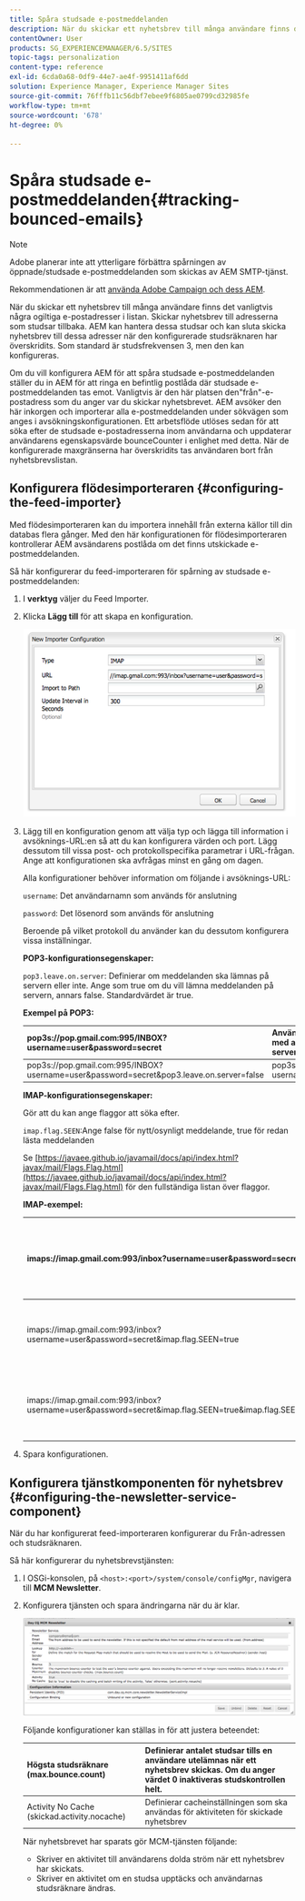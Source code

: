 ```yaml
---
title: Spåra studsade e-postmeddelanden
description: När du skickar ett nyhetsbrev till många användare finns det vanligtvis några ogiltiga e-postadresser i listan. Skickar nyhetsbrev till adresserna som studsar tillbaka. AEM kan hantera dessa studsar och kan sluta skicka nyhetsbrev till dessa adresser när den konfigurerade studsräknaren har överskridits.
contentOwner: User
products: SG_EXPERIENCEMANAGER/6.5/SITES
topic-tags: personalization
content-type: reference
exl-id: 6cda0a68-0df9-44e7-ae4f-9951411af6dd
solution: Experience Manager, Experience Manager Sites
source-git-commit: 76fffb11c56dbf7ebee9f6805ae0799cd32985fe
workflow-type: tm+mt
source-wordcount: '678'
ht-degree: 0%

---
```


# Spåra studsade e-postmeddelanden{#tracking-bounced-emails}

>[!NOTE]
>
>Adobe planerar inte att ytterligare förbättra spårningen av öppnade/studsade e-postmeddelanden som skickas av AEM SMTP-tjänst.
>
>Rekommendationen är att [använda Adobe Campaign och dess AEM](/help/sites-administering/campaign.md).

När du skickar ett nyhetsbrev till många användare finns det vanligtvis några ogiltiga e-postadresser i listan. Skickar nyhetsbrev till adresserna som studsar tillbaka. AEM kan hantera dessa studsar och kan sluta skicka nyhetsbrev till dessa adresser när den konfigurerade studsräknaren har överskridits. Som standard är studsfrekvensen 3, men den kan konfigureras.

Om du vill konfigurera AEM för att spåra studsade e-postmeddelanden ställer du in AEM för att ringa en befintlig postlåda där studsade e-postmeddelanden tas emot. Vanligtvis är den här platsen den&quot;från&quot;-e-postadress som du anger var du skickar nyhetsbrevet. AEM avsöker den här inkorgen och importerar alla e-postmeddelanden under sökvägen som anges i avsökningskonfigurationen. Ett arbetsflöde utlöses sedan för att söka efter de studsade e-postadresserna inom användarna och uppdaterar användarens egenskapsvärde bounceCounter i enlighet med detta. När de konfigurerade maxgränserna har överskridits tas användaren bort från nyhetsbrevslistan.

## Konfigurera flödesimporteraren {#configuring-the-feed-importer}

Med flödesimporteraren kan du importera innehåll från externa källor till din databas flera gånger. Med den här konfigurationen för flödesimporteraren kontrollerar AEM avsändarens postlåda om det finns utskickade e-postmeddelanden.

Så här konfigurerar du feed-importeraren för spårning av studsade e-postmeddelanden:

1. I **verktyg** väljer du Feed Importer.

1. Klicka **Lägg till** för att skapa en konfiguration.

   ![chlimage_1](assets/chlimage_1a.png)

1. Lägg till en konfiguration genom att välja typ och lägga till information i avsöknings-URL:en så att du kan konfigurera värden och port. Lägg dessutom till vissa post- och protokollspecifika parametrar i URL-frågan. Ange att konfigurationen ska avfrågas minst en gång om dagen.

   Alla konfigurationer behöver information om följande i avsöknings-URL:

   `username`: Det användarnamn som används för anslutning

   `password`: Det lösenord som används för anslutning

   Beroende på vilket protokoll du använder kan du dessutom konfigurera vissa inställningar.

   **POP3-konfigurationsegenskaper:**

   `pop3.leave.on.server`: Definierar om meddelanden ska lämnas på servern eller inte. Ange som true om du vill lämna meddelanden på servern, annars false. Standardvärdet är true.

   **Exempel på POP3:**

   | pop3s://pop.gmail.com:995/INBOX?username=user&amp;password=secret | Använda pop3 över SSL för att ansluta till GMail på port 995 med användare/hemlighet, och lämna meddelanden på servern som standard |
   |---|---|
   | pop3s://pop.gmail.com:995/INBOX?username=user&amp;password=secret&amp;pop3.leave.on.server=false | pop3s://pop.gmail.com:995/INBOX?username=user&amp;password=secret&amp;pop3.leave.on.server=false |

   **IMAP-konfigurationsegenskaper:**

   Gör att du kan ange flaggor att söka efter.

   `imap.flag.SEEN`:Ange false för nytt/osynligt meddelande, true för redan lästa meddelanden

   Se [https://javaee.github.io/javamail/docs/api/index.html?javax/mail/Flags.Flag.html](https://javaee.github.io/javamail/docs/api/index.html?javax/mail/Flags.Flag.html) för den fullständiga listan över flaggor.

   **IMAP-exempel:**

   | imaps://imap.gmail.com:993/inbox?username=user&amp;password=secret | Använda IMAP över SSL för att ansluta till GMail på port 993 med användar/hemlighet. Hämtar endast nya meddelanden som standard. |
   |---|---|
   | imaps://imap.gmail.com:993/inbox?username=user&amp;password=secret&amp;imap.flag.SEEN=true | Använda IMAP över SSL för att ansluta till GMail 993 med användar-/hemlighet, men få bara ett meddelande som redan visas. |
   | imaps://imap.gmail.com:993/inbox?username=user&amp;password=secret&amp;imap.flag.SEEN=true&amp;imap.flag.SEEN=false | Använda IMAP över SSL för att ansluta till GMail 993 med användar-/hemlighet och få redan lästa ELLER nya meddelanden. |

1. Spara konfigurationen.

## Konfigurera tjänstkomponenten för nyhetsbrev {#configuring-the-newsletter-service-component}

När du har konfigurerat feed-importeraren konfigurerar du Från-adressen och studsräknaren.

Så här konfigurerar du nyhetsbrevstjänsten:

1. I OSGi-konsolen, på `<host>:<port>/system/console/configMgr`, navigera till **MCM Newsletter**.

1. Konfigurera tjänsten och spara ändringarna när du är klar.

   ![chlimage_1-1](assets/chlimage_1-1a.png)

   Följande konfigurationer kan ställas in för att justera beteendet:

   | Högsta studsräknare (max.bounce.count) | Definierar antalet studsar tills en användare utelämnas när ett nyhetsbrev skickas. Om du anger värdet 0 inaktiveras studskontrollen helt. |
   |---|---|
   | Activity No Cache (skickad.activity.nocache) | Definierar cacheinställningen som ska användas för aktiviteten för skickade nyhetsbrev |

   När nyhetsbrevet har sparats gör MCM-tjänsten följande:

   * Skriver en aktivitet till användarens dolda ström när ett nyhetsbrev har skickats.
   * Skriver en aktivitet om en studsa upptäcks och användarnas studsräknare ändras.
